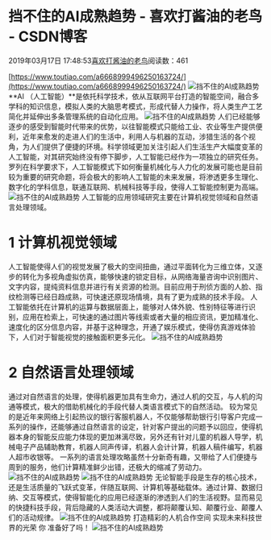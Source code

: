 
# 挡不住的AI成熟趋势 - 喜欢打酱油的老鸟 - CSDN博客


2019年03月17日 17:48:53[喜欢打酱油的老鸟](https://me.csdn.net/weixin_42137700)阅读数：461


[https://www.toutiao.com/a6668999496250163724/](https://www.toutiao.com/a6668999496250163724/)
![挡不住的AI成熟趋势](http://p3.pstatp.com/large/pgc-image/ec850586daa64b9a83a73a1724c59d37)
**AI （人工智能）**是依托科学技术，依从互联网平台打造的智能空间，融合多学科的知识信息，模拟人类的大脑思考模式，形成代替人力操作，将人类生产工艺简化并延伸出多条管理系统的自动化应用。
![挡不住的AI成熟趋势](http://p3.pstatp.com/large/pgc-image/d3ce47855a3c402186f204b62c04e38b)
人们已经能够逐步的感受到智能时代带来的优势，以往智能模式只能给工业、农业等生产提供便利，近年来愈发的走进人们的生活中，利用人与机器的互动，涉猎生活的各个视角，为人们提供了便捷的环境。科学领域更加关注引起人们生活生产大幅度变革的人工智能，对其研究始终没有停下脚步，人工智能已经作为一项独立的研究任务。
罗列在科学要求下，人工智能模式下如何衡量机械化与人力化的发展可能也是目前较为重要的研究命题，将会极大的影响人工智能的未来发展，将渗透更多生理化、数字化的学科信息，联通互联网、机械科技等手段，使得人工智能控制更为高端。
![挡不住的AI成熟趋势](http://p1.pstatp.com/large/pgc-image/06c383f6cdd74b4796f3e4015a5f8a0b)
人工智能的应用领域研究主要在计算机视觉领域和自然语言处理领域。
# 1 计算机视觉领域
人工智能使得人们的视觉发展了极大的空间扭曲，通过平面转化为三维立体，又逐步的转化为多视角虚拟仿真，能够快速的锁定目标，从网络海量咨询中识别图片、文字内容，提纯资料信息并进行有关资源的检测。目前应用于刑侦方面的人脸、指纹检测等已经日趋成熟，可快速还原现场情境，具有了更为成熟的技术手段。
人工智能依托在计算机的运算与数据层面上，能够对人体外貌、性别特征等进行识别，应用在检索上，可快速的通过图片等线索或者大量的相应资讯，更加精准化、速度化的区分信息内容，并基于这种理念，开通了娱乐模式，使得仿真游戏体验下，人们对于智能视觉的接触面积更多元化。
![挡不住的AI成熟趋势](http://p1.pstatp.com/large/pgc-image/f39b5636d7ae428899fbaf63b8242ffd)

# 2 自然语言处理领域
通过对自然语言的处理，使得机器更加具有生命力，通过人机的交互，与人机的沟通等模式，极大的借助机械化的手段代替人类语言模式下的自然活动。
较为常见的是近年来网络上引起热议的银行客服机器人，不仅能够帮助银行引导客户完成一系列的操作，还能够通过自然语言的设定，针对客户提出的问题予以回应，使得机器本身的智能反应能力体现的更加淋漓尽致，另外还有针对儿童的机器人导学，机械电子产品辅助教育，机器人同声传译，机器人会计计算，机器人稿件编写，机器人超市收银等。
一系列的语言处理攻略虽然十分新奇有趣，又带给了人们便捷与周到的服务，他们计算精准鲜少出错，还极大的缩减了劳动力。
![挡不住的AI成熟趋势](http://p1.pstatp.com/large/pgc-image/35091333355e4f1492a4ec77f588ea29)
![挡不住的AI成熟趋势](http://p3.pstatp.com/large/pgc-image/15805291cb0e48f0b48e53fe96e184b2)
无论智能手段是生存的核心技术，还是生活质量的飞跃式变革，伴随互联网、计算机等基础载体。通过计算、数据归纳、交互等模式，使得智能化的应用已经逐渐的渗透到人们的生活视野。显而易见的快捷科技手段，背后隐藏的人类活动大调整，都将颠覆认知、颠覆行业、颠覆人们的活动规律。
![挡不住的AI成熟趋势](http://p3.pstatp.com/large/pgc-image/86b4335f40dd406fa618f3145fe2653d)
打造精彩的人机合作空间
实现未来科技世界的光荣
你
准备好了吗！
![挡不住的AI成熟趋势](http://p3.pstatp.com/large/pgc-image/66866223a637441f9cf1a141fcfa296f)

